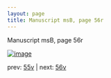 ```yaml
---
layout: page
title: Manuscript msB, page 56r
---
```


Manuscript msB, page 56r

[![image](http://www.homermultitext.org/iipsrv?OBJ=IIP,1.0&FIF=/project/homer/pyramidal/deepzoom/hmt/vbbifolio/v1/vb_55v_56r.tif&WID=100&CVT=JPEG)](http://www.homermultitext.org/ict2/?urn=urn:cite2:hmt:vbbifolio.v1:vb_55v_56r)

prev:  [55v](../55v) | next:  [56v](../56v)

